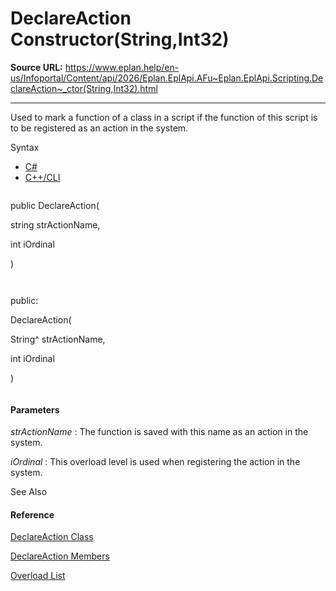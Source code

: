 # DeclareAction Constructor(String,Int32)

**Source URL:** https://www.eplan.help/en-us/Infoportal/Content/api/2026/Eplan.EplApi.AFu~Eplan.EplApi.Scripting.DeclareAction~_ctor(String,Int32).html

---

Used to mark a function of a class in a script if the function of this script is to be registered as an action in the system.

Syntax

- [C#](#i-syntax-CS)
- [C++/CLI](#i-syntax-CPP2005)

```
```
public DeclareAction( 
   string strActionName,
   int iOrdinal
)
```
```

```
```
public:
DeclareAction( 
   String^ strActionName,
   int iOrdinal
)
```
```

#### Parameters

*strActionName*
:   The function is saved with this name as an action in the system.

*iOrdinal*
:   This overload level is used when registering the action in the system.



See Also

#### Reference

[DeclareAction Class](Eplan.EplApi.AFu~Eplan.EplApi.Scripting.DeclareAction.html)
  
[DeclareAction Members](Eplan.EplApi.AFu~Eplan.EplApi.Scripting.DeclareAction_members.html)
  
[Overload List](Eplan.EplApi.AFu~Eplan.EplApi.Scripting.DeclareAction~_ctor.html)